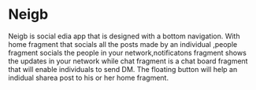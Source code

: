 # Neigb
Neigb is social edia app that is designed with a bottom navigation. With home fragment that socials all the posts made by an individual 
,people fragment socials the people in your network,notificatons fragment shows the updates in your network while chat fragment is a chat board fragment
that will enable individuals to send DM. The floating button will help an indidual sharea post to his or her home fragment.
